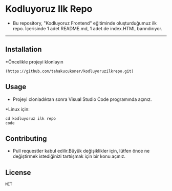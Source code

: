 # Kodluyoruz Ilk Repo
* Bu repository, "Kodluyoruz Frontend" eğitiminde oluşturduğumuz ilk repo. İçerisinde 1 adet README.md, 1 adet de index.HTML barındırıyor.
------------------------------------------------------------

## Installation
*Öncelikle projeyi klonlayın

`(https://github.com/tahakucukoner/kodluyoruzilkrepo.git)`

## Usage 
* Projeyi clonladıktan sonra Visual Studio Code programında açınız.

*Linux için:
```
cd kodluyoruz ilk repo 
code 
```

## Contributing 
* Pull requestler kabul edilir.Büyük değişiklikler için, lütfen önce ne değiştirmek istediğinizi tartıişmak için bir konu açınız. 

## License
```
MIT
```





